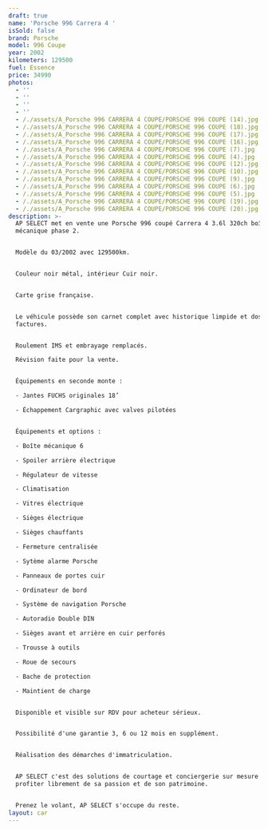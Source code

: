 ```yaml
---
draft: true
name: 'Porsche 996 Carrera 4 '
isSold: false
brand: Porsche
model: 996 Coupe
year: 2002
kilometers: 129500
fuel: Essence
price: 34990
photos:
  - ''
  - ''
  - ''
  - ''
  - /./assets/A_Porsche 996 CARRERA 4 COUPE/PORSCHE 996 COUPE (14).jpg
  - /./assets/A_Porsche 996 CARRERA 4 COUPE/PORSCHE 996 COUPE (18).jpg
  - /./assets/A_Porsche 996 CARRERA 4 COUPE/PORSCHE 996 COUPE (17).jpg
  - /./assets/A_Porsche 996 CARRERA 4 COUPE/PORSCHE 996 COUPE (16).jpg
  - /./assets/A_Porsche 996 CARRERA 4 COUPE/PORSCHE 996 COUPE (7).jpg
  - /./assets/A_Porsche 996 CARRERA 4 COUPE/PORSCHE 996 COUPE (4).jpg
  - /./assets/A_Porsche 996 CARRERA 4 COUPE/PORSCHE 996 COUPE (12).jpg
  - /./assets/A_Porsche 996 CARRERA 4 COUPE/PORSCHE 996 COUPE (10).jpg
  - /./assets/A_Porsche 996 CARRERA 4 COUPE/PORSCHE 996 COUPE (9).jpg
  - /./assets/A_Porsche 996 CARRERA 4 COUPE/PORSCHE 996 COUPE (6).jpg
  - /./assets/A_Porsche 996 CARRERA 4 COUPE/PORSCHE 996 COUPE (5).jpg
  - /./assets/A_Porsche 996 CARRERA 4 COUPE/PORSCHE 996 COUPE (19).jpg
  - /./assets/A_Porsche 996 CARRERA 4 COUPE/PORSCHE 996 COUPE (20).jpg
description: >-
  AP SELECT met en vente une Porsche 996 coupé Carrera 4 3.6l 320ch boîte
  mécanique phase 2.


  Modèle du 03/2002 avec 129500km.


  Couleur noir métal, intérieur Cuir noir.


  Carte grise française.


  Le véhicule possède son carnet complet avec historique limpide et dossier
  factures.


  Roulement IMS et embrayage remplacés.

  Révision faite pour la vente.


  Équipements en seconde monte :

  - Jantes FUCHS originales 18’

  - Échappement Cargraphic avec valves pilotées


  Équipements et options :

  - Boîte mécanique 6

  - Spoiler arrière électrique

  - Régulateur de vitesse

  - Climatisation

  - Vitres électrique

  - Sièges électrique

  - Sièges chauffants

  - Fermeture centralisée

  - Sytème alarme Porsche

  - Panneaux de portes cuir

  - Ordinateur de bord

  - Système de navigation Porsche

  - Autoradio Double DIN

  - Sièges avant et arrière en cuir perforés

  - Trousse à outils

  - Roue de secours

  - Bache de protection

  - Maintient de charge


  Disponible et visible sur RDV pour acheteur sérieux.


  Possibilité d'une garantie 3, 6 ou 12 mois en supplément.


  Réalisation des démarches d'immatriculation.


  AP SELECT c'est des solutions de courtage et conciergerie sur mesure pour
  profiter librement de sa passion et de son patrimoine.


  Prenez le volant, AP SELECT s'occupe du reste.
layout: car
---
```


